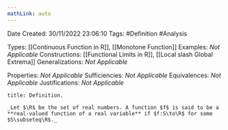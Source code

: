 ```yaml
---
mathLink: auto
---
```


<div class="topSpace"></div>

Date Created: 30/11/2022 23:06:10
Tags: #Definition #Analysis

Types: [[Continuous Function in R]], [[Monotone Function]]
Examples: _Not Applicable_
Constructions: [[Functional Limits in R]], [[Local slash Global Extrema]]
Generalizations: _Not Applicable_

Properties: _Not Applicable_
Sufficiencies: _Not Applicable_
Equivalences: _Not Applicable_
Justifications: _Not Applicable_

``` ad-Definition
title: Definition.

_Let $\R$ be the set of real numbers. A function $f$ is said to be a **real-valued function of a real variable** if $f:S\to\R$ for some $S\subseteq\R$._

```
